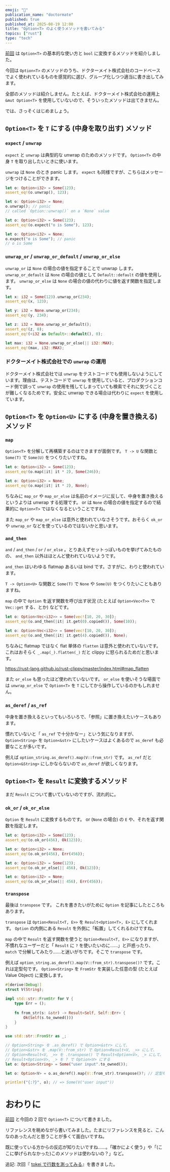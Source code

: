 ```yaml
---
emoji: "🔀"
publication_name: "doctormate"
published: true
published_at: 2025-08-19 12:00
title: "Option<T> のよく使うメソッドを書いてみる"
topics: ["rust"]
type: "tech"
---
```


[前回](https://zenn.dev/doctormate/articles/7100b404d89917) は `Option<T>` の基本的な使い方と `bool` に変換するメソッドを紹介しました。

今回は `Option<T>` のメソッドのうち、ドクターメイト株式会社のコードベースでよく使われているものを感覚的に選び、グループ化しつつ適当に書き出してみます。

全部のメソッドは紹介しません。たとえば、ドクターメイト株式会社の運用上 `&mut Option<T>` を使用していないので、そういったメソッドは出てきません。

では、さっそくはじめましょう。

## `Option<T>` を `T` にする (中身を取り出す) メソッド

### `expect` / `unwrap`

`expect` と `unwrap` は典型的な unwrap のためのメソッドです。 `Option<T>` の中身 `T` を取り出したいときに使います。

`unwrap` は `None` のとき panic します。 `expect` も同様ですが、こちらはメッセージをつけることができます。

```rust
let o: Option<i32> = Some(123);
assert_eq!(o.unwrap(), 123);

let o: Option<i32> = None;
o.unwrap(); // panic
// called `Option::unwrap()` on a `None` value
```

```rust
let o: Option<i32> = Some(123);
assert_eq!(o.expect("o is Some"), 123);

let o: Option<i32> = None;
o.expect("o is Some"); // panic
// o is Some
```

### `unwrap_or` / `unwrap_or_default` / `unwrap_or_else`

`unwrap_or` は `None` の場合の値を指定することで unwrap します。 `unwrap_or_default` は `None` の場合の値として `Default::default` の値を使用します。 `unwrap_or_else` は `None` の場合の値の代わりに値を返す関数を指定します。 

```rust
let x: i32 = Some(123).unwrap_or(234);
assert_eq!(x, 123);

let y: i32 = None.unwrap_or(234);
assert_eq!(y, 234);

let z: i32 = None.unwrap_or_default();
assert_eq!(z, 0);
assert_eq!(<i32 as Default>::default(), 0);

let max: i32 = None.unwrap_or_else(|| i32::MAX);
assert_eq!(max, i32::MAX);
```

### ドクターメイト株式会社での `unwrap` の運用

ドクターメイト株式会社では `unwrap` をテストコードでも使用しないようにしています。理由は、テストコードで `unwrap` を使用していると、プロダクションコード側で誤って `unwrap` の使用を残してしまっていても検索でそれに気づくことが難しくなるためです。安全に unwrap できる場合は代わりに `expect` を使用しています。

## `Option<T>` を `Option<U>` にする (中身を置き換える) メソッド

### `map`

`Option<T>` を分解して再構築するのはできますが面倒です。 `T -> U` な関数と `Some(T)` で `Some(U)` をつくりたいですね。

```rust
let o: Option<i32> = Some(123);
assert_eq!(o.map(|it| it * 2), Some(246));

let o: Option<i32> = None;
assert_eq!(o.map(|it| it * 2), None);
```

ちなみに `map_or` や `map_or_else` は名前のイメージに反して、中身を置き換えるというよりは unwrap する処理です。 or は `None` の場合の値を指定するので結果的に `Option<T>` ではなくなるということですね。

また `map_or` や `map_or_else` は意外と使われていなさそうです。おそらく `ok_or` や `unwrap_or` などを使っているのではないかと思います。

### `and_then`

`and` / `and_then` / `or` / `or_else` 。とりあえずセットっぽいものを挙げてみたものの、 `and_then` 以外はほとんど使われていないようです。

`and_then` はいわゆる flatmap あるいは bind です。さすがに、わりと使われています。

`T -> Option<U>` な関数と `Some(T)` で `None` や `Some(U)` をつくりたいこともありますね。

`map` の中で `Option` を返す関数を呼び出す状況 (たとえば `Option<Vec<T>>` で `Vec::get` する、とか) などです。

```rust
let o: Option<Vec<i32>> = Some(vec![10, 20, 30]);
assert_eq!(o.and_then(|it| it.get(0).copied()), Some(10));

let o: Option<Vec<i32>> = Some(vec![10, 20, 30]);
assert_eq!(o.and_then(|it| it.get(4).copied()), None);
```

ちなみに flatmap ではなく flat 単体の `flatten` は意外と使われていないです。これはおそらく `_.map(_).flatten(_)` だと clippy に怒られるためだと思います。

<https://rust-lang.github.io/rust-clippy/master/index.html#map_flatten>

また `or_else` も思ったほど使われていないです。 `or_else` を使いそうな場面では `unwrap_or_else` で `Option<T>` を `T` にしてから操作しているのかもしれません。

### `as_deref` / `as_ref`

中身を置き換えるといってもいろいろで、「参照」に置き換えたいケースもあります。

慣れていないと「 `as_ref` で十分かなー」という気になりますが、 `Option<String>` を `Option<&str>` にしたいケースはよくあるので `as_deref` も必要なことが多いです。

例えば `option_string.as_deref().map(V::from_str)` です。 `as_ref` だと `Option<&String>` にしかならないので `as_deref` が欲しくなります。

## `Option<T>` を `Result` に変換するメソッド

まだ `Result` について書いていないのですが、流れ的に。

### `ok_or` / `ok_or_else`

`Option` を `Result` に変換するものです。 or (`None` の場合) の `E` や、それを返す関数を指定します。

```rust
let o: Option<i32> = Some(123);
assert_eq!(o.ok_or(456), Ok(123));

let o: Option<i32> = None;
assert_eq!(o.ok_or(456), Err(456));

let o: Option<i32> = Some(123);
assert_eq!(o.ok_or_else(|| 456), Ok(123));

let o: Option<i32> = None;
assert_eq!(o.ok_or_else(|| 456), Err(456));
```

### `transpose`

最後は `transpose` です。 これを書きたいがために `Option` を記事にしたところもあります。

`transpose` は `Option<Result<T, E>>` を `Result<Option<T>, E>` にしてくれます。 `Option` の内側にある `Result` を外側に「転置」してくれるわけですね。

`map` の中で `Result` を返す関数を使うと `Option<Result<T, E>>` になりますが、不慣れなユーザーだと「 `Result` に `?` を使いたいのに……」と戸惑ったり、 `match` で分解してみたり……と迷いがちです。そこで `transpose` です。

例えば `option_string.as_deref().map(V::from_str).transpose()?` です。これは定型句です。 `Option<String>` を `FromStr` を実装した任意の型 (たとえば Value Object) に変換します。

```rust
#[derive(Debug)]
struct V(String);

impl std::str::FromStr for V {
    type Err = ();
    
    fn from_str(s: &str) -> Result<Self, Self::Err> {
        Ok(Self(s.to_owned()))
    }
}

use std::str::FromStr as _;

// Option<String> を .as_deref() で Option<&str> にして、
// Option<&str> を .map(V::from_str) で Option<Result<V, _>> にして、
// Option<Result<V, _>> を .transpose() で Result<Option<V>, _> にして、
// Result<Option<V>, _> を ? で Option<V> にする
let o: Option<String> = Some("user input".to_owned());

let o: Option<V> = o.as_deref().map(V::from_str).transpose()?; // 定型句

println!("{:?}", o); // => Some(V("user input"))
```

# おわりに

[前回](https://zenn.dev/doctormate/articles/7100b404d89917) と今回の 2 回で `Option<T>` について書きました。

リファレンスを眺めながら書いてみました。たまにリファレンスを見ると、こんなのあったんだと思うことが多くて面白いですね。

既に使っている方からの反応が知りたいですね……。「確かによく使う」や「(ここに挙げられなかった)このメソッドは使わないの？」など。

追記: 次回『 [tokei で行数を測ってみる](https://zenn.dev/doctormate/articles/35e698d10c1388)』を書きました。

